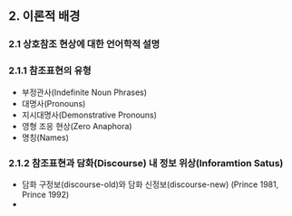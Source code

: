 ## 2. 이론적 배경
### 2.1 상호참조 현상에 대한 언어학적 설명 
### 2.1.1 참조표현의 유형
* 부정관사(Indefinite Noun Phrases)
* 대명사(Pronouns)
* 지시대명사(Demonstrative Pronouns)
* 영형 조응 현상(Zero Anaphora)
* 명칭(Names)

### 2.1.2 참조표현과 담화(Discourse) 내 정보 위상(Inforamtion Satus)
* 담화 구정보(discourse-old)와 담화 신정보(discourse-new) (Prince 1981, Prince 1992)
* 
